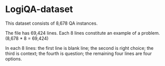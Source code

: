 # LogiQA-dataset
This dataset consists of 8,678 QA instances.

The file has 69,424 lines. Each 8 lines constitute an example of a problem.  (8,678 * 8 = 69,424)

In each 8 lines: the first line is blank line;
                 the second is right choice;
                 the third is context;
                 the fourth is question;
                 the remaining four lines are four options.
